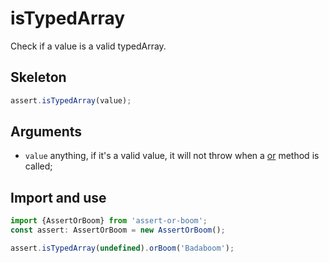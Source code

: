 # isTypedArray

Check if a value is a valid typedArray.

## Skeleton

```ts
assert.isTypedArray(value);
```

## Arguments

- `value` anything, if it's a valid value, it will not throw when a [or](../or.md) method is called;

## Import and use

```ts
import {AssertOrBoom} from 'assert-or-boom';
const assert: AssertOrBoom = new AssertOrBoom();

assert.isTypedArray(undefined).orBoom('Badaboom');
```

